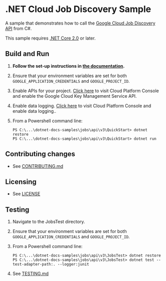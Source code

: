 # .NET Cloud Job Discovery Sample

A sample that demonstrates how to call the
[Google Cloud Job Discovery API](https://cloud.google.com/job-discovery/docs) from C#.

This sample requires [.NET Core 2.0](
    https://www.microsoft.com/net/core) or later.

## Build and Run

1. **Follow the set-up instructions in [the documentation](https://cloud.google.com/dotnet/docs/setup).**

2. Ensure that your environment variables are set for both `GOOGLE_APPLICATION_CREDENTIALS` and `GOOGLE_PROJECT_ID`.

3. Enable APIs for your project.
   [Click here](https://pantheon.corp.google.com/flows/enableapi?apiid=jobs.googleapis.com&showconfirmation=true)
   to visit Cloud Platform Console and enable the Google Cloud Key Management Service API.

4. Enable data logging. 
   [Click here](https://cloud.google.com/job-discovery/docs/before-you-begin)
   to visit Cloud Platform Console and enable data logging..

5. From a Powershell command line:
   ```
   PS C:\...\dotnet-docs-samples\jobs\api\v3\QuickStart> dotnet restore
   PS C:\...\dotnet-docs-samples\jobs\api\v3\QuickStart> dotnet run
   ```

## Contributing changes

* See [CONTRIBUTING.md](../../../../CONTRIBUTING.md)

## Licensing

* See [LICENSE](../../../../LICENSE)

## Testing

1. Navigate to the JobsTest directory.

2. Ensure that your environment variables are set for both `GOOGLE_APPLICATION_CREDENTIALS` and `GOOGLE_PROJECT_ID`.

3. From a Powershell command line:

   ```
   PS C:\...\dotnet-docs-samples\jobs\api\v3\JobsTest> dotnet restore
   PS C:\...\dotnet-docs-samples\jobs\api\v3\JobsTest> dotnet test --test-adapter-path:. --logger:junit
   ```
4. See [TESTING.md](../../../../TESTING.md)
